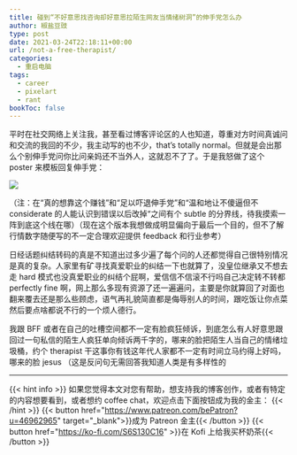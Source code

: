 ```yaml
---
title: 碰到“不好意思找咨询却好意思拉陌生网友当情绪树洞”的伸手党怎么办
author: 椒盐豆豉
type: post
date: 2021-03-24T22:18:11+00:00
url: /not-a-free-therapist/
categories:
  - 重启电脑
tags:
  - career
  - pixelart
  - rant
bookToc: false
---
```

平时在社交网络上关注我，甚至看过博客评论区的人也知道，尊重对方时间真诚问和交流的我回的不少，我主动写的也不少，that’s totally normal。但就是会出那么个别伸手党问你比问亲妈还不当外人，这就忍不了了。于是我怒做了这个 poster 来模板回复伸手党：

![](https://s3.nl-ams.scw.cloud/mtfront-blog/2021/03/Me-vs-Other-Rate-1024x1024.png)

（注：在“真的想靠这个赚钱”和“足以吓退伸手党”和“温和地让不傻逼但不 considerate 的人能认识到错误以后改掉“之间有个 subtle 的分界线，待我摸索一阵到底这个线在哪）（现在这个版本我想做成明显偏向于最后一个目的，但不了解行情数字随便写的不一定合理欢迎提供 feedback 和行业参考）

日经话题纠结转码的真是不知道出过多少遍了每个问的人还都觉得自己很特别情况是真的复杂。人家里有矿寻找真爱职业的纠结一下也就算了，没皇位继承又不想去走 hard 模式也没真爱职业的纠结个屁啊，爱信信不信滚不行吗自己决定转不转都 perfectly fine 啊，网上那么多现有资源了还一遍遍问，主要是你就算回了对面也翻来覆去还是那么些顾虑，语气再礼貌简直都是侮辱别人的时间，跟吃饭让你点菜然后要点啥都说不行的一个烦人德行。

我跟 BFF 或者在自己的吐槽空间都不一定有脸疯狂倾诉，到底怎么有人好意思跟回过一句私信的陌生人疯狂单向倾诉两千字的，哪来的脸把陌生人当自己的情绪垃圾桶，约个 therapist 干这事你有钱这年代人家都不一定有时间立马约得上好吗，哪来的脸 jesus （这是反问句无需回答我知道人类是有多样性的

---
{{< hint info >}}
如果您觉得本文对您有帮助，想支持我的博客创作，或者有特定的内容想要看到，或者想约 coffee chat，欢迎点击下面按钮成为我的金主：
{{< /hint >}}
{{< button href="https://www.patreon.com/bePatron?u=46962965" target="_blank">}}成为 Patreon 金主{{< /button >}}
{{< button href="https://ko-fi.com/S6S130C16" >}}在 Kofi 上给我买杯奶茶{{< /button >}}